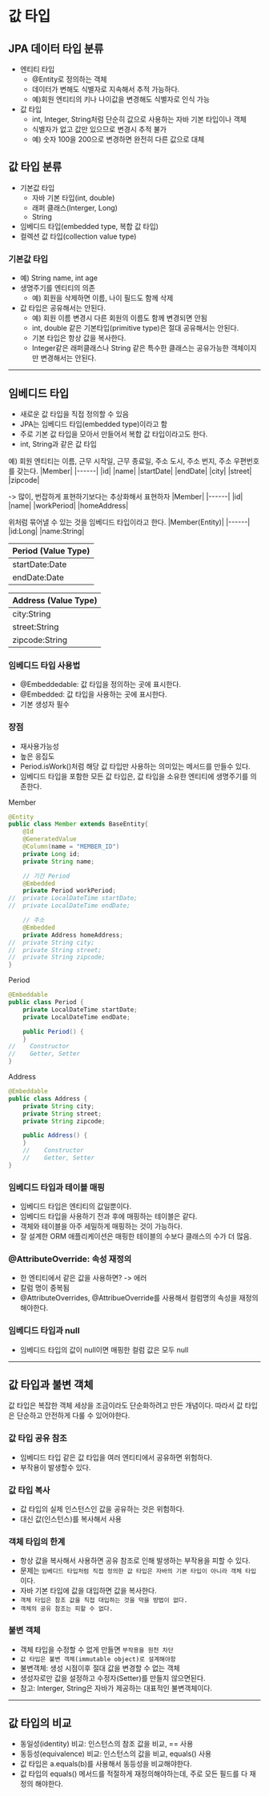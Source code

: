 # 값 타입
## JPA 데이터 타입 분류
- 엔티티 타입
  - @Entity로 정의하는 객체
  - 데이터가 변해도 식별자로 지속해서 추적 가능하다.
  - 예)회원 엔티티의 키나 나이값을 변경해도 식별자로 인식 가능
- 값 타입
  - int, Integer, String처럼 단순히 값으로 사용하는 자바 기본 타입이나 객체
  - 식별자가 없고 값만 있으므로 변경시 추적 불가
  - 예) 숫자 100을 200으로 변경하면 완전히 다른 값으로 대체

## 값 타입 분류
- 기본값 타입
  - 자바 기본 타입(int, double)
  - 래퍼 클래스(Interger, Long)
  - String
- 임베디드 타입(embedded type, 복합 값 타입)
- 컬렉션 값 타입(collection value type)

### 기본값 타입
- 예) String name, int age
- 생명주기를 엔티티의 의존
  - 예) 회원을 삭제하면 이름, 나이 필드도 함께 삭제
- 값 타입은 공유해서는 안된다.
  - 예) 회원 이름 변경시 다른 회원의 이름도 함께 변경되면 안됨
  - int, double 같은 기본타입(primitive type)은 절대 공유해서는 안된다.
  - 기본 타입은 항상 값을 복사한다.
  - Integer같은 래퍼클래스나 String 같은 특수한 클래스는 공유가능한 객체이지만 변경해서는 안된다.

---

## 임베디드 타입
- 새로운 값 타입을 직접 정의할 수 있음
- JPA는 임베디드 타입(embedded type)이라고 함
- 주로 기본 값 타입을 모아서 만들어서 복합 값 타입이라고도 한다.
- int, String과 같은 값 타입

예) 회원 엔티티는 이름, 근무 시작일, 근무 종료일, 주소 도시, 주소 번지, 주소 우편번호를 갖는다.
|Member|
|------|
|id|
|name|
|startDate|
|endDate|
|city|
|street|
|zipcode|

-> 많이, 번잡하게 표현하기보다는 추상화해서 표현하자
|Member|
|------|
|id|
|name|
|workPeriod|
|homeAddress|

위처럼 묶어낼 수 있는 것을 임베디드 타입이라고 한다.
|Member(Entity)|
|------|
|id:Long|
|name:String|

|Period (Value Type)|
|------|
|startDate:Date|
|endDate:Date|

|Address (Value Type)|
|------|
|city:String|
|street:String|
|zipcode:String|

### 임베디드 타입 사용법
- @Embeddedable: 값 타입을 정의하는 곳에 표시한다.
- @Embedded: 값 타입을 사용하는 곳에 표시한다.
- 기본 생성자 필수

### 장점
- 재사용가능성
- 높은 응집도
- Period.isWork()처럼 해당 값 타입만 사용하는 의미있는 메서드를 만들수 있다.
- 임베디드 타입을 포함한 모든 값 타입은, 값 타입을 소유한 엔티티에 생명주기를 의존한다.

Member
```java
@Entity
public class Member extends BaseEntity{
    @Id
    @GeneratedValue
    @Column(name = "MEMBER_ID")
    private Long id;
    private String name;

    // 기간 Period
    @Embedded
    private Period workPeriod;
//  private LocalDateTime startDate;
//  private LocalDateTime endDate;

    // 주소
    @Embedded
    private Address homeAddress;
//  private String city;
//  private String street;
//  private String zipcode;
}
```
Period
```java
@Embeddable
public class Period {
    private LocalDateTime startDate;
    private LocalDateTime endDate;

    public Period() {
    }
//    Constructor
//    Getter, Setter
}
```

Address
```java
@Embeddable
public class Address {
    private String city;
    private String street;
    private String zipcode;

    public Address() {
    }
    //    Constructor
    //    Getter, Setter
}
```

### 임베디드 타입과 테이블 매핑
- 임베디드 타입은 엔티티의 값일뿐이다.
- 임베디드 타입을 사용하기 전과 후에 매핑하는 테이블은 같다.
- 객체와 테이블을 아주 세밀하게 매핑하는 것이 가능하다.
- 잘 설계한 ORM 애플리케이션은 매핑한 테이블의 수보다 클래스의 수가 더 많음.

### @AttributeOverride: 속성 재정의
- 한 엔티티에서 같은 값을 사용하면? -> 에러
- 칼럼 명이 중복됨
- @AttributeOverrides, @AttribueOverride를 사용해서 컬럼명의 속성을 재정의해야한다.

### 임베디드 타입과 null
- 임베디드 타입의 값이 null이면 매핑한 컬럼 값은 모두 null

---

## 값 타입과 불변 객체
값 타입은 복잡한 객체 세상을 조금이라도 단순화하려고 만든 개념이다. 따라서 값 타입은 단순하고 안전하게 다룰 수 있어야한다.

### 값 타입 공유 참조
- 임베디드 타입 같은 값 타입을 여러 엔티티에서 공유하면 위험하다.
- 부작용이 발생할수 있다. 

### 값 타입 복사
- 값 타입의 실제 인스턴스인 값을 공유하는 것은 위험하다.
- 대신 값(인스턴스)를 복사해서 사용

### 객체 타입의 한계
- 항상 값을 복사해서 사용하면 공유 참조로 인해 발생하는 부작용을 피할 수 있다.
- 문제는 `임베디드 타입처럼 직접 정의한 값 타입은 자바의 기본 타입이 아니라 객체 타입`이다.
- 자바 기본 타입에 값을 대입하면 값을 복사한다.
- `객체 타입은 참조 값을 직접 대입하는 것을 막을 방법이 없다.`
- `객체의 공유 참조는 피할 수 없다.`

### 불변 객체
- 객체 타입을 수정할 수 없게 만들면 `부작용을 원천 차단`
- `값 타입은 불변 객체(immutable object)로 설계해야함`
- 불변객체: 생성 시점이후 절대 값을 변경할 수 없는 객체
- 생성자로만 값을 설정하고 수정자(Setter)를 만들지 않으면된다.
- 참고: Interger, String은 자바가 제공하는 대표적인 불변객체이다. 

---
## 값 타입의 비교
- 동일성(identity) 비교: 인스턴스의 참조 값을 비교, == 사용
- 동등성(equivalence) 비교: 인스턴스의 값을 비교, equals() 사용
- 값 타입은 a.equals(b)를 사용해서 동등성을 비교해야한다.
- 값 타입의 equals() 메서드를 적절하게 재정의해야하는데, 주로 모든 필드를 다 재정의 해야한다.